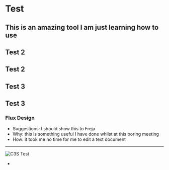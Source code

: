 # Test

This is an amazing tool I am just learning how to use
---

## Test 2

Test 2
---

## Test 3

Test 3
---


### Flux Design

- Suggestions: I should show this to Freja
- Why: this is something useful I have done whilst at this boring meeting
- How: it took me no time for me to edit a text document
---

![C3S Test](https://cds.climate.copernicus.eu/)

-
